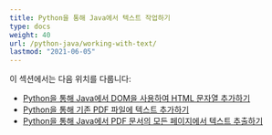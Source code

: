 ```yaml
---
title: Python을 통해 Java에서 텍스트 작업하기
type: docs
weight: 40
url: /python-java/working-with-text/
lastmod: "2021-06-05"
---
```


이 섹션에서는 다음 위치를 다룹니다:

- [Python을 통해 Java에서 DOM을 사용하여 HTML 문자열 추가하기](/pdf/python-java/add-html-string-using-dom-in-python/)
- [Python을 통해 기존 PDF 파일에 텍스트 추가하기](/pdf/python-java/add-text-to-an-existing-pdf-file-in-python/)
- [Python을 통해 Java에서 PDF 문서의 모든 페이지에서 텍스트 추출하기](/pdf/python-java/extract-text-from-all-the-pages-of-a-pdf-document-in-python/)